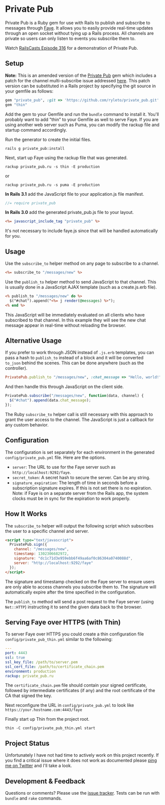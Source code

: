 # Private Pub

Private Pub is a Ruby gem for use with Rails to publish and subscribe to messages through [Faye](http://faye.jcoglan.com/). It allows you to easily provide real-time updates through an open socket without tying up a Rails process. All channels are private so users can only listen to events you subscribe them to.

Watch [RailsCasts Episode 316](http://railscasts.com/episodes/316-private-pub) for a demonstration of Private Pub.

## Setup

**Note:**  This is an amended version of the [Private Pub](https://github.com/ryanb/private_pub) gem which includes a patch for the channel multi-subscribe issue addressed [here](https://github.com/ryanb/private_pub/pull/70).  This patch version can be substituted in a Rails project by specifying the git source in your gemfile as follows:

```ruby
gem "private_pub", :git => 'https://github.com/ryleto/private_pub.git'
gem "thin"
```

Add the gem to your Gemfile and run the `bundle` command to install it. You'll probably want to add "thin" to your Gemfile as well to serve Faye. If you are using another web server such as Puma, you can modify the rackup file and startup command accordingly.

Run the generator to create the initial files.

```
rails g private_pub:install
```

Next, start up Faye using the rackup file that was generated.

```
rackup private_pub.ru -s thin -E production
```
or
```
rackup private_pub.ru -s puma -E production
```

**In Rails 3.1** add the JavaScript file to your application.js file manifest.

```javascript
//= require private_pub
```

**In Rails 3.0** add the generated private_pub.js file to your layout.

```rhtml
<%= javascript_include_tag "private_pub" %>
```

It's not necessary to include faye.js since that will be handled automatically for you.


## Usage

Use the `subscribe_to` helper method on any page to subscribe to a channel.

```rhtml
<%= subscribe_to "/messages/new" %>
```

Use the `publish_to` helper method to send JavaScript to that channel. This is usually done in a JavaScript AJAX template (such as a create.js.erb file).

```rhtml
<% publish_to "/messages/new" do %>
  $("#chat").append("<%= j render(@messages) %>");
<% end %>
```

This JavaScript will be immediately evaluated on all clients who have subscribed to that channel. In this example they will see the new chat message appear in real-time without reloading the browser.


## Alternative Usage

If you prefer to work through JSON instead of `.js.erb` templates, you can pass a hash to `publish_to` instead of a block and it will be converted `to_json` behind the scenes. This can be done anywhere (such as the controller).

```ruby
PrivatePub.publish_to "/messages/new", :chat_message => "Hello, world!"
```

And then handle this through JavaScript on the client side.

```javascript
PrivatePub.subscribe("/messages/new", function(data, channel) {
  $("#chat").append(data.chat_message);
});
```

The Ruby `subscribe_to` helper call is still necessary with this approach to grant the user access to the channel. The JavaScript is just a callback for any custom behavior.


## Configuration

The configuration is set separately for each environment in the generated `config/private_pub.yml` file. Here are the options.

* `server`: The URL to use for the Faye server such as `http://localhost:9292/faye`.
* `secret_token`: A secret hash to secure the server. Can be any string.
* `signature_expiration`: The length of time in seconds before a subscription signature expires. If this is not set there is no expiration. Note: if Faye is on a separate server from the Rails app, the system clocks must be in sync for the expiration to work properly.


## How It Works

The `subscribe_to` helper will output the following script which subscribes the user to a specific channel and server.

```html
<script type="text/javascript">
  PrivatePub.sign({
    channel: "/messages/new",
    timestamp: 1302306682972,
    signature: "dc1c71d3e959ebb6f49aa6af0c86304a0740088d",
    server: "http://localhost:9292/faye"
  });
</script>
```

The signature and timestamp checked on the Faye server to ensure users are only able to access channels you subscribe them to. The signature will automatically expire after the time specified in the configuration.

The `publish_to` method will send a post request to the Faye server (using `Net::HTTP`) instructing it to send the given data back to the browser.


## Serving Faye over HTTPS (with Thin)

To server Faye over HTTPS you could create a thin configuration file `config/private_pub_thin.yml` similar to the following:

```yaml
---
port: 4443
ssl: true
ssl_key_file: /path/to/server.pem
ssl_cert_file: /path/to/certificate_chain.pem
environment: production
rackup: private_pub.ru
```

The `certificate_chain.pem` file should contain your signed certificate, followed by intermediate certificates (if any) and the root certificate of the CA that signed the key.

Next reconfigure the URL in `config/private_pub.yml` to look like `https://your.hostname.com:4443/faye`

Finally start up Thin from the project root.

```
thin -C config/private_pub_thin.yml start
```


##  Project Status

Unfortunately I have not had time to actively work on this project recently. If you find a critical issue where it does not work as documented please [ping me on Twitter](http://twitter.com/rbates) and I'll take a look.


## Development & Feedback

Questions or comments? Please use the [issue tracker](https://github.com/ryanb/private_pub/issues). Tests can be run with `bundle` and `rake` commands.
